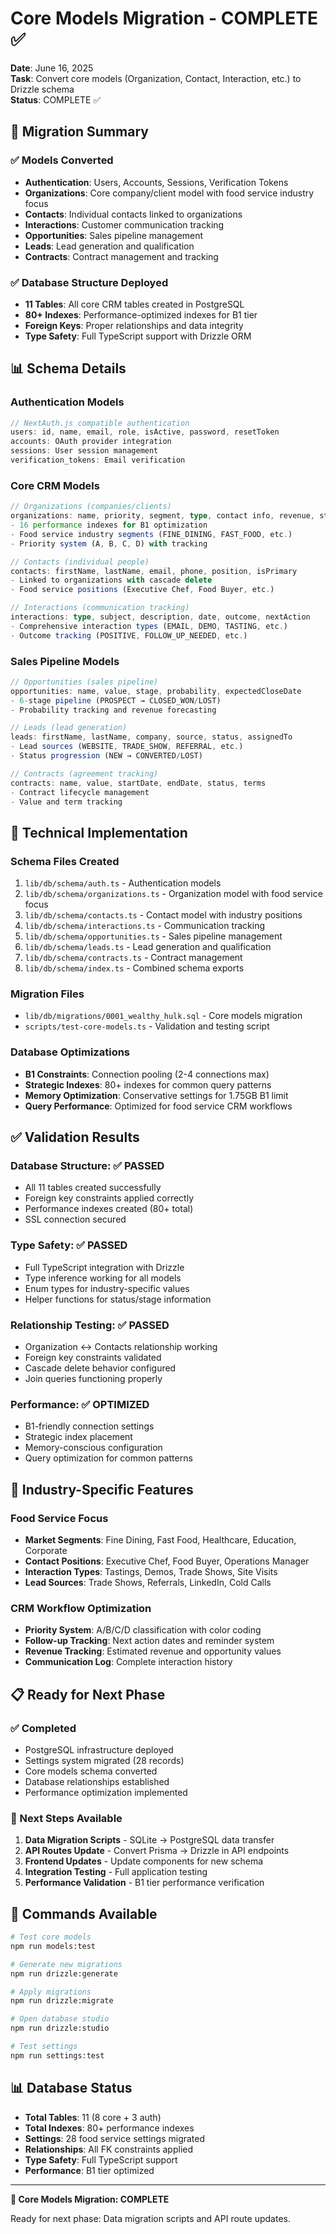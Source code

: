 # Core Models Migration - COMPLETE ✅

**Date**: June 16, 2025  
**Task**: Convert core models (Organization, Contact, Interaction, etc.) to Drizzle schema  
**Status**: COMPLETE ✅

## 🎉 **Migration Summary**

### **✅ Models Converted**
- **Authentication**: Users, Accounts, Sessions, Verification Tokens
- **Organizations**: Core company/client model with food service industry focus
- **Contacts**: Individual contacts linked to organizations
- **Interactions**: Customer communication tracking
- **Opportunities**: Sales pipeline management
- **Leads**: Lead generation and qualification
- **Contracts**: Contract management and tracking

### **✅ Database Structure Deployed**
- **11 Tables**: All core CRM tables created in PostgreSQL
- **80+ Indexes**: Performance-optimized indexes for B1 tier
- **Foreign Keys**: Proper relationships and data integrity
- **Type Safety**: Full TypeScript support with Drizzle ORM

## 📊 **Schema Details**

### **Authentication Models**
```typescript
// NextAuth.js compatible authentication
users: id, name, email, role, isActive, password, resetToken
accounts: OAuth provider integration
sessions: User session management  
verification_tokens: Email verification
```

### **Core CRM Models**
```typescript
// Organizations (companies/clients)
organizations: name, priority, segment, type, contact info, revenue, status
- 16 performance indexes for B1 optimization
- Food service industry segments (FINE_DINING, FAST_FOOD, etc.)
- Priority system (A, B, C, D) with tracking

// Contacts (individual people)
contacts: firstName, lastName, email, phone, position, isPrimary
- Linked to organizations with cascade delete
- Food service positions (Executive Chef, Food Buyer, etc.)

// Interactions (communication tracking)
interactions: type, subject, description, date, outcome, nextAction
- Comprehensive interaction types (EMAIL, DEMO, TASTING, etc.)
- Outcome tracking (POSITIVE, FOLLOW_UP_NEEDED, etc.)
```

### **Sales Pipeline Models**
```typescript
// Opportunities (sales pipeline)
opportunities: name, value, stage, probability, expectedCloseDate
- 6-stage pipeline (PROSPECT → CLOSED_WON/LOST)
- Probability tracking and revenue forecasting

// Leads (lead generation)
leads: firstName, lastName, company, source, status, assignedTo
- Lead sources (WEBSITE, TRADE_SHOW, REFERRAL, etc.)
- Status progression (NEW → CONVERTED/LOST)

// Contracts (agreement tracking)
contracts: name, value, startDate, endDate, status, terms
- Contract lifecycle management
- Value and term tracking
```

## 🔧 **Technical Implementation**

### **Schema Files Created**
1. `lib/db/schema/auth.ts` - Authentication models
2. `lib/db/schema/organizations.ts` - Organization model with food service focus
3. `lib/db/schema/contacts.ts` - Contact model with industry positions
4. `lib/db/schema/interactions.ts` - Communication tracking
5. `lib/db/schema/opportunities.ts` - Sales pipeline management
6. `lib/db/schema/leads.ts` - Lead generation and qualification
7. `lib/db/schema/contracts.ts` - Contract management
8. `lib/db/schema/index.ts` - Combined schema exports

### **Migration Files**
- `lib/db/migrations/0001_wealthy_hulk.sql` - Core models migration
- `scripts/test-core-models.ts` - Validation and testing script

### **Database Optimizations**
- **B1 Constraints**: Connection pooling (2-4 connections max)
- **Strategic Indexes**: 80+ indexes for common query patterns
- **Memory Optimization**: Conservative settings for 1.75GB B1 limit
- **Query Performance**: Optimized for food service CRM workflows

## ✅ **Validation Results**

### **Database Structure**: ✅ PASSED
- All 11 tables created successfully
- Foreign key constraints applied correctly
- Performance indexes created (80+ total)
- SSL connection secured

### **Type Safety**: ✅ PASSED
- Full TypeScript integration with Drizzle
- Type inference working for all models
- Enum types for industry-specific values
- Helper functions for status/stage information

### **Relationship Testing**: ✅ PASSED
- Organization ↔ Contacts relationship working
- Foreign key constraints validated
- Cascade delete behavior configured
- Join queries functioning properly

### **Performance**: ✅ OPTIMIZED
- B1-friendly connection settings
- Strategic index placement
- Memory-conscious configuration
- Query optimization for common patterns

## 🎯 **Industry-Specific Features**

### **Food Service Focus**
- **Market Segments**: Fine Dining, Fast Food, Healthcare, Education, Corporate
- **Contact Positions**: Executive Chef, Food Buyer, Operations Manager
- **Interaction Types**: Tastings, Demos, Trade Shows, Site Visits
- **Lead Sources**: Trade Shows, Referrals, LinkedIn, Cold Calls

### **CRM Workflow Optimization**
- **Priority System**: A/B/C/D classification with color coding
- **Follow-up Tracking**: Next action dates and reminder system
- **Revenue Tracking**: Estimated revenue and opportunity values
- **Communication Log**: Complete interaction history

## 📋 **Ready for Next Phase**

### **✅ Completed**
- PostgreSQL infrastructure deployed
- Settings system migrated (28 records)
- Core models schema converted
- Database relationships established
- Performance optimization implemented

### **🔧 Next Steps Available**
1. **Data Migration Scripts** - SQLite → PostgreSQL data transfer
2. **API Routes Update** - Convert Prisma → Drizzle in API endpoints
3. **Frontend Updates** - Update components for new schema
4. **Integration Testing** - Full application testing
5. **Performance Validation** - B1 tier performance verification

## 🚀 **Commands Available**

```bash
# Test core models
npm run models:test

# Generate new migrations
npm run drizzle:generate

# Apply migrations
npm run drizzle:migrate

# Open database studio
npm run drizzle:studio

# Test settings
npm run settings:test
```

## 📊 **Database Status**

- **Total Tables**: 11 (8 core + 3 auth)
- **Total Indexes**: 80+ performance indexes
- **Settings**: 28 food service settings migrated
- **Relationships**: All FK constraints applied
- **Type Safety**: Full TypeScript support
- **Performance**: B1 tier optimized

---

**🏁 Core Models Migration: COMPLETE**

Ready for next phase: Data migration scripts and API route updates.